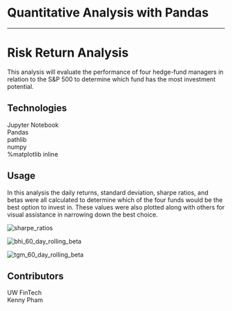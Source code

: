 # Quantitative Analysis with Pandas
---
# Risk Return Analysis

This analysis will evaluate the performance of four hedge-fund managers in relation to the S&P 500 to determine which fund has the most investment potential.

## Technologies

Jupyter Notebook  
Pandas  
pathlib   
numpy   
%matplotlib inline  

## Usage

In this analysis the daily returns, standard deviation, sharpe ratios, and betas were all calculated to determine which of the four funds would be the best option to invest in. These values were also plotted along with others for visual assistance in narrowing down the best choice.

![sharpe_ratios](https://user-images.githubusercontent.com/61864923/186592818-a12b0c15-1008-489a-a5d1-9b0e4f1d064e.jpg)

![bhi_60_day_rolling_beta](https://user-images.githubusercontent.com/61864923/186592837-0b0be9d4-8150-4d14-b317-50cb021b1302.jpg)

![tgm_60_day_rolling_beta](https://user-images.githubusercontent.com/61864923/186592843-2e31e4ee-bca5-4758-9281-2b4f735c0459.jpg)

## Contributors

UW FinTech  
Kenny Pham  
